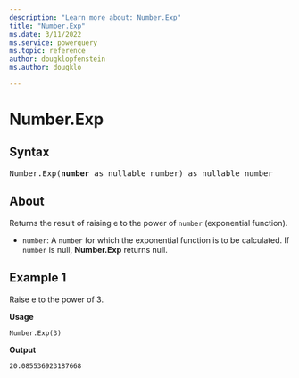```yaml
---
description: "Learn more about: Number.Exp"
title: "Number.Exp"
ms.date: 3/11/2022
ms.service: powerquery
ms.topic: reference
author: dougklopfenstein
ms.author: dougklo

---
```

# Number.Exp

## Syntax

<pre>
Number.Exp(<b>number</b> as nullable number) as nullable number
</pre>
  
## About

Returns the result of raising e to the power of `number` (exponential function).

* `number`: A `number` for which the exponential function is to be calculated. If `number` is null, **Number.Exp** returns null.

## Example 1

Raise e to the power of 3.

**Usage**

```powerquery-m
Number.Exp(3)
```

**Output**

`20.085536923187668`
